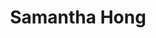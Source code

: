 ---
title: Samantha Hong
position: Undergraduate Researcher
layout: default
contact:
publications: 
image: /images/user-icon.svg
group: undergrad
year-start: 2019
year-end: 2021
---